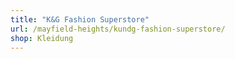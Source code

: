 ```yaml
---
title: "K&G Fashion Superstore"
url: /mayfield-heights/kundg-fashion-superstore/
shop: Kleidung
---
```

